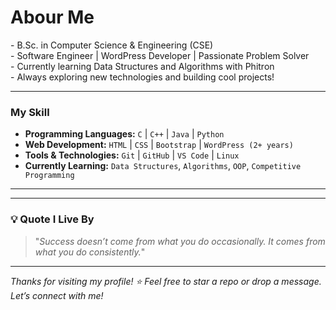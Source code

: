 <h1 align="left">Abour Me</h1>

<p align="left">
 - B.Sc. in Computer Science & Engineering (CSE) <br>
 - Software Engineer | WordPress Developer | Passionate Problem Solver <br>
 - Currently learning Data Structures and Algorithms with Phitron <br>
 - Always exploring new technologies and building cool projects!
</p>

---

### My Skill

- **Programming Languages:** `C` | `C++` | `Java` | `Python`
- **Web Development:** `HTML` | `CSS` | `Bootstrap` | `WordPress (2+ years)`
- **Tools & Technologies:** `Git` | `GitHub` | `VS Code` | `Linux`
- **Currently Learning:** `Data Structures`, `Algorithms`, `OOP`, `Competitive Programming`

---



---

### 💡 Quote I Live By

> "_Success doesn’t come from what you do occasionally. It comes from what you do consistently._"

---

_Thanks for visiting my profile! ⭐ Feel free to star a repo or drop a message. Let’s connect with me!_
